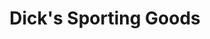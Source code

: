 ---
title: "Dick's Sporting Goods"
url: /indianapolis/dicks-sporting-goods-east-82nd-street/
shop: sports
---